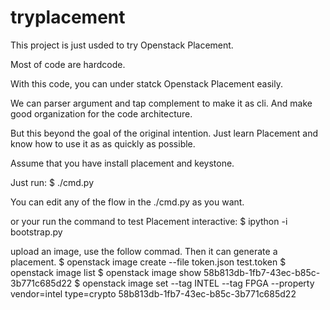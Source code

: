 # tryplacement

This project is just usded to try Openstack Placement.

Most of code are hardcode.

With this code, you can under statck Openstack Placement easily.

We can parser argument and tap complement to make it as cli.
And make good organization for the code architecture.

But this beyond the goal of the original intention.
Just learn Placement and know how to use it as as quickly as possible.

Assume that you have install placement and keystone.

Just run:
$ ./cmd.py

You can edit any of the flow in the ./cmd.py as you want.

or your run the command to test Placement interactive:
$ ipython -i bootstrap.py


upload an image, use the follow commad. Then it can generate a placement.
$ openstack image create --file token.json  test.token
$ openstack image list
$ openstack image show 58b813db-1fb7-43ec-b85c-3b771c685d22
$ openstack image set --tag INTEL --tag FPGA --property vendor=intel type=crypto  58b813db-1fb7-43ec-b85c-3b771c685d22

